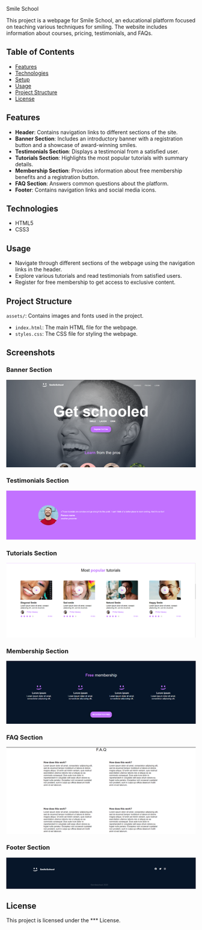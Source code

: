 Smile School

This project is a webpage for Smile School, an educational platform focused on teaching various techniques for smiling. The website includes information about courses, pricing, testimonials, and FAQs.

## Table of Contents

- [Features](#features)
- [Technologies](#technologies)
- [Setup](#setup)
- [Usage](#usage)
- [Project Structure](#project-structure)
- [License](#license)

## Features

- **Header**: Contains navigation links to different sections of the site.
- **Banner Section**: Includes an introductory banner with a registration button and a showcase of award-winning smiles.
- **Testimonials Section**: Displays a testimonial from a satisfied user.
- **Tutorials Section**: Highlights the most popular tutorials with summary details.
- **Membership Section**: Provides information about free membership benefits and a registration button.
- **FAQ Section**: Answers common questions about the platform.
- **Footer**: Contains navigation links and social media icons.

## Technologies

- HTML5
- CSS3


## Usage

- Navigate through different sections of the webpage using the navigation links in the header.
- Explore various tutorials and read testimonials from satisfied users.
- Register for free membership to get access to exclusive content.

## Project Structure
`assets/`: Contains images and fonts used in the project.
- `index.html`: The main HTML file for the webpage.
- `styles.css`: The CSS file for styling the webpage.

## Screenshots

### Banner Section
![Banner Section](./assets/IMAGES/HEADER%20AND%20BANNER.png)

### Testimonials Section
![Testimonials Section](./assets/IMAGES/testimonial%20section.png)

### Tutorials Section
![Tutorials Section](./assets/IMAGES/tutorialsb.png)

### Membership Section
![Membership Section](./assets/IMAGES/membership%20section.png)

### FAQ Section
![FAQ Section](./assets/IMAGES/FAQ%20section.png)

### Footer Section
![FAQ Section](./assets/IMAGES/footer.png)

## License

This project is licensed under the *** License.